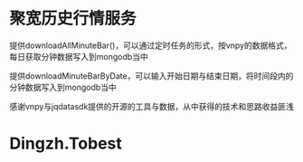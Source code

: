 # 聚宽历史行情服务

提供downloadAllMinuteBar()，可以通过定时任务的形式，按vnpy的数据格式，每日获取分钟数据写入到mongodb当中

提供downloadMinuteBarByDate，可以输入开始日期与结束日期，将时间段内的分钟数据写入到mongodb当中

感谢vnpy与jqdatasdk提供的开源的工具与数据，从中获得的技术和思路收益匪浅

# Dingzh.Tobest